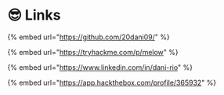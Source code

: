 # 😎 Links

{% embed url="https://github.com/20dani09/" %}

{% embed url="https://tryhackme.com/p/melow" %}

{% embed url="https://www.linkedin.com/in/dani-rio" %}

{% embed url="https://app.hackthebox.com/profile/365932" %}
